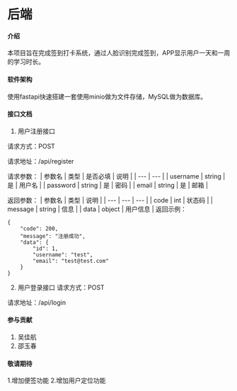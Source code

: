 # 后端

#### 介绍

本项目旨在完成签到打卡系统，通过人脸识别完成签到，APP显示用户一天和一周的学习时长。

#### 软件架构

使用fastapi快速搭建一套使用minio做为文件存储，MySQL做为数据库。

#### 接口文档
1. 用户注册接口

请求方式：POST

请求地址：/api/register

请求参数：
| 参数名 | 类型 | 是否必填 | 说明 |
| --- | --- |
| username | string | 是 | 用户名 |
| password | string | 是 | 密码 |
| email | string | 是 | 邮箱 |

返回参数：
| 参数名 | 类型 | 说明 |
| --- | --- | --- |
| code | int | 状态码 |
| message | string | 信息 |
| data | object | 用户信息 |
返回示例：
```
{
    "code": 200,
    "message": "注册成功",
    "data": {
        "id": 1,
        "username": "test",
        "email": "test@test.com"
    }
}   
```
2. 用户登录接口
请求方式：POST

请求地址：/api/login



#### 参与贡献

1. 吴佳航
2. 邵玉春


#### 敬请期待

1.增加便签功能
2.增加用户定位功能

